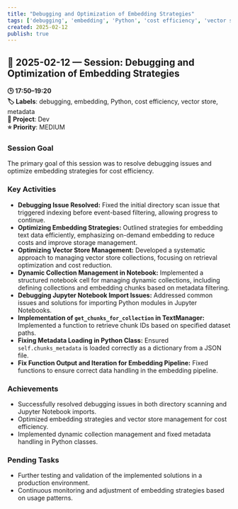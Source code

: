 ```yaml
---
title: "Debugging and Optimization of Embedding Strategies"
tags: ['debugging', 'embedding', 'Python', 'cost efficiency', 'vector store', 'metadata']
created: 2025-02-12
publish: true
---
```


## 📅 2025-02-12 — Session: Debugging and Optimization of Embedding Strategies

**🕒 17:50–19:20**  
**🏷️ Labels**: debugging, embedding, Python, cost efficiency, vector store, metadata  
**📂 Project**: Dev  
**⭐ Priority**: MEDIUM  


### Session Goal
The primary goal of this session was to resolve debugging issues and optimize embedding strategies for cost efficiency.

### Key Activities
- **Debugging Issue Resolved:** Fixed the initial directory scan issue that triggered indexing before event-based filtering, allowing progress to continue.
- **Optimizing Embedding Strategies:** Outlined strategies for embedding text data efficiently, emphasizing on-demand embedding to reduce costs and improve storage management.
- **Optimizing Vector Store Management:** Developed a systematic approach to managing vector store collections, focusing on retrieval optimization and cost reduction.
- **Dynamic Collection Management in Notebook:** Implemented a structured notebook cell for managing dynamic collections, including defining collections and embedding chunks based on metadata filtering.
- **Debugging Jupyter Notebook Import Issues:** Addressed common issues and solutions for importing Python modules in Jupyter Notebooks.
- **Implementation of `get_chunks_for_collection` in TextManager:** Implemented a function to retrieve chunk IDs based on specified dataset paths.
- **Fixing Metadata Loading in Python Class:** Ensured `self.chunks_metadata` is loaded correctly as a dictionary from a JSON file.
- **Fix Function Output and Iteration for Embedding Pipeline:** Fixed functions to ensure correct data handling in the embedding pipeline.

### Achievements
- Successfully resolved debugging issues in both directory scanning and Jupyter Notebook imports.
- Optimized embedding strategies and vector store management for cost efficiency.
- Implemented dynamic collection management and fixed metadata handling in Python classes.

### Pending Tasks
- Further testing and validation of the implemented solutions in a production environment.
- Continuous monitoring and adjustment of embedding strategies based on usage patterns.
